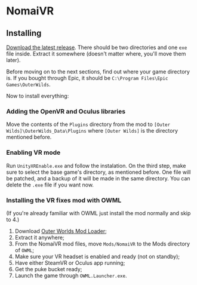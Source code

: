 # NomaiVR
 
## Installing

[Download the latest release](https://github.com/Raicuparta/NomaiVR/releases/latest). There should be two directories and one `exe` file inside. Extract it somewhere (doesn't matter where, you'll move them later).

Before moving on to the next sections, find out where your game directory is. If you bought through Epic, it should be `C:\Program Files\Epic Games\OuterWilds`.

Now to install everything:

### Adding the OpenVR and Oculus libraries
Move the contents of the `Plugins` directory from the mod to `[Outer Wilds]\OuterWilds_Data\Plugins` where `[Outer Wilds]` is the directory mentioned before.

### Enabling VR mode
Run `UnityXREnable.exe` and follow the instalation. On the third step, make sure to select the base game's directory, as mentioned before. One file will be patched, and a backup of it will be made in the same directory. You can delete the `.exe` file if you want now.

### Installing the VR fixes mod with OWML
(If you're already familiar with OWML just install the mod normally and skip to 4.)

1. Download [Outer Worlds Mod Loader](https://github.com/amazingalek/owml/releases/latest);
2. Extract it anywhere;
3. From the NomaiVR mod files, move `Mods/NomaiVR` to the Mods directory of `OWML`;
4. Make sure your VR headset is enabled and ready (not on standby);
5. Have either SteamVR or Oculus app running;
6. Get the puke bucket ready;
7. Launch the game through `OWML.Launcher.exe`.
